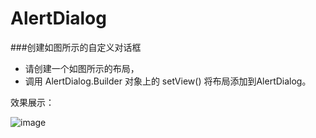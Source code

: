 # AlertDialog

###创建如图所示的自定义对话框

- 请创建一个如图所示的布局，
- 调用 AlertDialog.Builder 对象上的 setView() 将布局添加到AlertDialog。

效果展示：

![image](https://github.com/ShieldManCCC/Android-Homework/edit/master/UImodule/AlertDialog/1.jpg)
